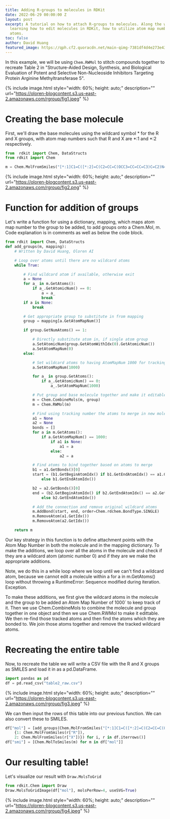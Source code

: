 ```yaml
---
title: Adding R-groups to molecules in RDKit
date: 2022-06-29 00:00:00 Z
layout: post
excerpt: A tutorial on how to attach R-groups to molecules. Along the way we will
  learning how to edit molecules in RDKit, how to utilize atom map numbers and wildcard
  atoms.
toc: false
author: David Huang
featured_image: https://qph.cf2.quoracdn.net/main-qimg-7381df4d4e273e439b123b82f887545b
---
```


In this example, we will be using `Chem.RWMol` to stitch compounds together to recreate Table 2 in "Structure-Aided Design, Synthesis, and Biological Evaluation of Potent and Selective Non-Nucleoside Inhibitors Targeting Protein Arginine Methyltransferase 5".

{% include image.html
   style="width: 60%; height: auto;"
   description=""
   url="https://oloren-blogcontent.s3.us-east-2.amazonaws.com/rgroup/fig1.jpeg"
    %}

# Creating the base molecule
First, we'll draw the base molecules using the wildcard symbol * for the R and X groups, with atom map numbers such that R and X are *:1 and *:2 respectively.
```python
from  rdkit import Chem, DataStructs
from rdkit import Chem

m = Chem.MolFromSmiles("[*:1]C1=C([*:2]=C(C2=CC=C(OCC3=CC=CC=C3)C=C2)N4)C4=NC=N1")
```

{% include image.html
   style="width: 60%; height: auto;"
   description=""
   url="https://oloren-blogcontent.s3.us-east-2.amazonaws.com/rgroup/fig2.png"
    %}


# Function for addition of groups
Let's write a function for using a dictionary, mapping, which maps atom map number to the group to be added, to add groups onto a Chem.Mol, m. Code explanation is in comments as well as below the code block.

```python
from rdkit import Chem, DataStructs
def add_groups(m, mapping):
    # Written by David Huang, Oloren AI

    # Loop over atoms until there are no wildcard atoms
    while True:

        # Find wildcard atom if available, otherwise exit
        a = None
        for a_ in m.GetAtoms():
            if a_.GetAtomicNum() == 0:
                a = a_
                break
        if a is None:
            break

        # Get appropriate group to substitute in from mapping
        group = mapping[a.GetAtomMapNum()]

        if group.GetNumAtoms() == 1:

            # Directly substitute atom in, if single atom group
            a.SetAtomicNum(group.GetAtomWithIdx(0).GetAtomicNum())
            a.SetAtomMapNum(0)
        else:

            # Set wildcard atoms to having AtomMapNum 1000 for tracking
            a.SetAtomMapNum(1000)

            for a_ in group.GetAtoms():
                if a_.GetAtomicNum() == 0:
                    a_.SetAtomMapNum(1000)

            # Put group and base molecule together and make it editable
            m = Chem.CombineMols(m, group)
            m = Chem.RWMol(m)

            # Find using tracking number the atoms to merge in new molecule
            a1 = None
            a2 = None
            bonds = []
            for a in m.GetAtoms():
                if a.GetAtomMapNum() == 1000:
                    if a1 is None:
                        a1 = a
                    else:
                        a2 = a

            # Find atoms to bind together based on atoms to merge
            b1 = a1.GetBonds()[0]
            start = (b1.GetBeginAtomIdx() if b1.GetEndAtomIdx() == a1.GetIdx()
                else b1.GetEndAtomIdx())

            b2 = a2.GetBonds()[0]
            end = (b2.GetBeginAtomIdx() if b2.GetEndAtomIdx() == a2.GetIdx()
                else b2.GetEndAtomIdx())

            # Add the connection and remove original wildcard atoms
            m.AddBond(start, end, order=Chem.rdchem.BondType.SINGLE)
            m.RemoveAtom(a1.GetIdx())
            m.RemoveAtom(a2.GetIdx())

    return m
```

Our key strategy in this function is to define attachment points with the Atom Map Number in both the molecule and in the mapping dictionary. To make the additions, we loop over all the atoms in the molecule and check if they are a wildcard atom (atomic number 0) and if they are we make the appropriate additions.

Note, we do this in a while loop where we loop until we can't find a wildcard atom, because we cannot edit a molecule within a for a in m.GetAtoms() loop without throwing a RuntimeError: Sequence modified during iteration. Exception.

To make these additions, we first give the wildcard atoms in the molecule and the group to be added an Atom Map Number of 1000` to keep track of it. Then we use Chem.CombineMols to combine the molecule and group together in one object and then we use Chem.RWMol to make it edittable. We then re-find those tracked atoms and then find the atoms which they are bonded to. We join those atoms together and remove the tracked wildcard atoms.


# Recreating the entire table

Now, to recreate the table we will write a CSV file with the R and X groups as SMILES and load it in as a pd.DataFrame.

```python
import pandas as pd
df = pd.read_csv("table2_raw.csv")
```

{% include image.html
   style="width: 60%; height: auto;"
   description=""
   url="https://oloren-blogcontent.s3.us-east-2.amazonaws.com/rgroup/fig3.jpeg"
    %}

We can then input the rows of this table into our previous function. We can also convert these to SMILES.

```python
df["mol"] = [add_groups(Chem.MolFromSmiles("[*:1]C1=C([*:2]=C(C2=CC=C(OCC3=CC=CC=C3)C=C2)N4)C4=NC=N1"),
    {1: Chem.MolFromSmiles(r["R"]),
    2: Chem.MolFromSmiles(r["X"])}) for i, r in df.iterrows()]
df["smi"] = [Chem.MolToSmiles(m) for m in df["mol"]]
```

# Our resulting table!
Let's visualize our result with `Draw.MolsToGrid`

```python
from rdkit.Chem import Draw
Draw.MolsToGridImage(df["mol"], molsPerRow=4, useSVG=True)
```

{% include image.html
   style="width: 60%; height: auto;"
   description=""
   url="https://oloren-blogcontent.s3.us-east-2.amazonaws.com/rgroup/fig4.jpeg"
    %}

